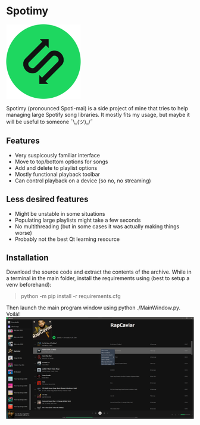 # Spotimy

<img src="https://raw.githubusercontent.com/Soberat/Spotimy/master/res/icon/icon.png?token=GHSAT0AAAAAABRCQRUS53V4LZOIAKCGDZSEYP5IYNA" width="200" height="200">

Spotimy (pronounced Spoti-mai) is a side project of mine that tries to help managing large Spotify song libraries. It mostly fits my usage, but maybe it will be useful to someone ¯\\\_(ツ)_/¯

## Features
- Very suspicously familiar interface
- Move to top/bottom options for songs
- Add and delete to playlist options
- Mostly functional playback toolbar
- Can control playback on a device (so no, no streaming)

## Less desired features
- Might be unstable in some situations
- Populating large playlists might take a few seconds
- No multithreading (but in some cases it was actually making things worse)
- Probably not the best Qt learning resource

## Installation
Download the source code and extract the contents of the archive.
While in a terminal in the main folder, install the requirements using (best to setup a venv beforehand):
> python -m pip install -r requirements.cfg

Then launch the main program window using python ./MainWindow.py. Voilà!
<img src="https://raw.githubusercontent.com/Soberat/Spotimy/master/res/screenshot.png?token=GHSAT0AAAAAABRCQRUTBDIPCDTOUTRSPWDAYP5KAAQ">

